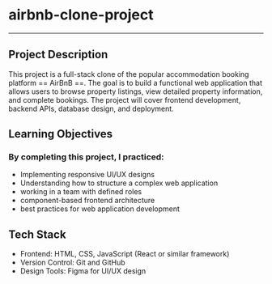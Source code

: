 # airbnb-clone-project

---

## Project Description

This project is a full-stack clone of the popular accommodation booking platform == AirBnB ==. The goal is to build a functional web application that allows users to browse property listings, view detailed property information, and complete bookings. The project will cover frontend development, backend APIs, database design, and deployment.

## Learning Objectives

### By completing this project, I practiced:

- Implementing responsive UI/UX designs
- Understanding how to structure a complex web application
- working in a team with defined roles
- component-based frontend architecture
- best practices for web application development

## Tech Stack

- Frontend: HTML, CSS, JavaScript (React or similar framework)
- Version Control: Git and GitHub
- Design Tools: Figma for UI/UX design
